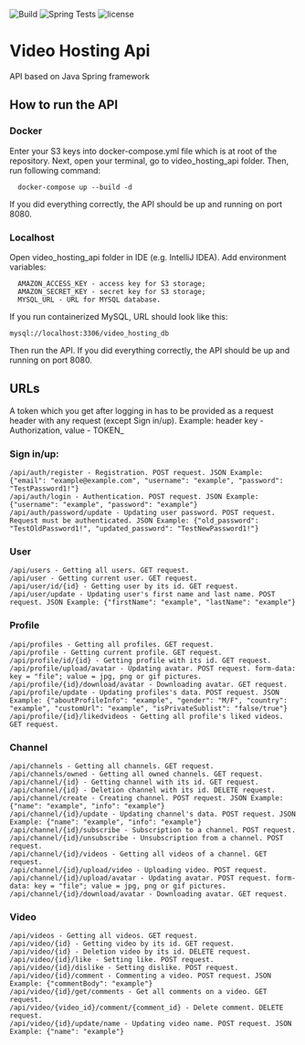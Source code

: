 ![Build](https://github.com/PickBas/video_hosting_api/workflows/Build/badge.svg)
![Spring Tests](https://github.com/PickBas/video_hosting_api/workflows/Spring%20Tests/badge.svg)
![license](https://img.shields.io/badge/license-MIT-brightgreen)

# Video Hosting Api
API based on Java Spring framework

## How to run the API
### Docker
Enter your S3 keys into docker-compose.yml file which is at root of the repository.
Next, open your terminal, go to video_hosting_api folder. Then, run following command:

      docker-compose up --build -d
  
If you did everything correctly, the API should be up and running on port 8080.
### Localhost
Open video_hosting_api folder in IDE (e.g. IntelliJ IDEA). Add environment variables:

      AMAZON_ACCESS_KEY - access key for S3 storage;
      AMAZON_SECRET_KEY - secret key for S3 storage;
      MYSQL_URL - URL for MYSQL database.
      
If you run containerized MySQL, URL should look like this:

    mysql://localhost:3306/video_hosting_db
    
Then run the API. If you did everything correctly, the API should be up and running on port 8080.
 
## URLs
A token which you get after logging in has to be provided as a request header with any request (except Sign in/up). Example: header key - Authorization, value - TOKEN_<token>
### Sign in/up:
    /api/auth/register - Registration. POST request. JSON Example: {"email": "example@example.com", "username": "example", "password": "TestPassword1!"}
    /api/auth/login - Authentication. POST request. JSON Example: {"username": "example", "password": "example"}
    /api/auth/password/update - Updating user password. POST request. Request must be authenticated. JSON Example: {"old_password": "TestOldPassword1!", "updated_password": "TestNewPassword1!"}
### User
    /api/users - Getting all users. GET request.
    /api/user - Getting current user. GET request.
    /api/user/id/{id} - Getting user by its id. GET request.
    /api/user/update - Updating user's first name and last name. POST request. JSON Example: {"firstName": "example", "lastName": "example"}
### Profile
    /api/profiles - Getting all profiles. GET request.
    /api/profile - Getting current profile. GET request.
    /api/profile/id/{id} - Getting profile with its id. GET request.
    /api/profile/upload/avatar - Updating avatar. POST request. form-data: key = "file"; value = jpg, png or gif pictures.
    /api/profile/{id}/download/avatar - Downloading avatar. GET request.
    /api/profile/update - Updating profiles's data. POST request. JSON Example: {"aboutProfileInfo": "example", "gender": "M/F", "country": "example", "customUrl": "example", "isPrivateSublist": "false/true"}
    /api/profile/{id}/likedvideos - Getting all profile's liked videos. GET request.
### Channel
    /api/channels - Getting all channels. GET request.
    /api/channels/owned - Getting all owned channels. GET request.
    /api/channel/{id} - Getting channel with its id. GET request.
    /api/channel/{id} - Deletion channel with its id. DELETE request.
    /api/channel/create - Creating channel. POST request. JSON Example: {"name": "example", "info": "example"}
    /api/channel/{id}/update - Updating channel's data. POST request. JSON Example: {"name": "example", "info": "example"}
    /api/channel/{id}/subscribe - Subscription to a channel. POST request.
    /api/channel/{id}/unsubscribe - Unsubscription from a channel. POST request.
    /api/channel/{id}/videos - Getting all videos of a channel. GET request.
    /api/channel/{id}/upload/video - Uploading video. POST request.
    /api/channel/{id}/upload/avatar - Updating avatar. POST request. form-data: key = "file"; value = jpg, png or gif pictures.
    /api/channel/{id}/download/avatar - Downloading avatar. GET request.
### Video
    /api/videos - Getting all videos. GET request.
    /api/video/{id} - Getting video by its id. GET request.
    /api/video/{id} - Deletion video by its id. DELETE request.
    /api/video/{id}/like - Setting like. POST request.
    /api/video/{id}/dislike - Setting dislike. POST request.
    /api/video/{id}/comment - Commenting a video. POST request. JSON Example: {"commentBody": "example"}
    /api/video/{id}/get/comments - Get all comments on a video. GET request.
    /api/video/{video_id}/comment/{comment_id} - Delete comment. DELETE request.
    /api/video/{id}/update/name - Updating video name. POST request. JSON Example: {"name": "example"}
